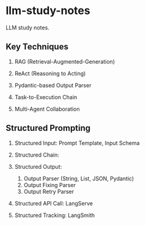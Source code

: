 # llm-study-notes

LLM study notes.

## Key Techniques

1. RAG (Retrieval-Augmented-Generation)

2. ReAct (Reasoning to Acting)

3. Pydantic-based Output Parser

4. Task-to-Execution Chain

5. Multi-Agent Collaboration

## Structured Prompting

1. Structured Input: Prompt Template, Input Schema

2. Structured Chain:

3. Structured Output:

   1. Output Parser (String, List, JSON, Pydantic)
   2. Output Fixing Parser
   3. Output Retry Parser

4. Structured API Call: LangServe

5. Structured Tracking: LangSmith
